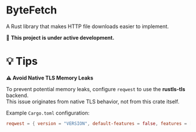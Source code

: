 # ByteFetch

A Rust library that makes HTTP file downloads easier to implement.

🚧 **This project is under active development.**

# 💡 Tips

**⚠️ Avoid Native TLS Memory Leaks**

To prevent potential memory leaks, configure `reqwest` to use the **rustls-tls** backend.  
This issue originates from native TLS behavior, not from this crate itself.

Example `Cargo.toml` configuration:

```toml
reqwest = { version = "VERSION", default-features = false, features = ["rustls-tls"] }
```